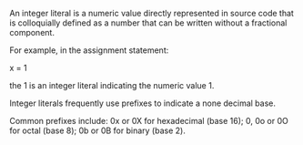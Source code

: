 An integer literal is a numeric value directly represented in source code that is colloquially defined as a number that can be written without a fractional component.

For example, in the assignment statement:

  x = 1

the 1 is an integer literal indicating the numeric value 1.

Integer literals frequently use prefixes to indicate a none decimal base.

Common prefixes include:
  0x or 0X for hexadecimal (base 16);
  0, 0o or 0O for octal (base 8);
  0b or 0B for binary (base 2).

